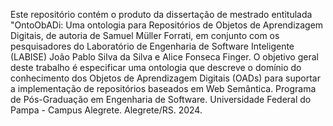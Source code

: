 Este repositório contém o produto da dissertação de mestrado entitulada "OntoObADi: Uma ontologia para Repositórios de Objetos de Aprendizagem Digitais, de autoria de Samuel Müller Forrati, em conjunto com os pesquisadores do Laboratório de Engenharia de Software Inteligente (LABISE) João Pablo Silva da Silva e Alice Fonseca Finger.
O objetivo geral deste trabalho é especificar uma ontologia que descreve o domínio do conhecimento dos Objetos de Aprendizagem Digitais (OADs) para suportar a implementação de repositórios baseados em Web Semântica.
Programa de Pós-Graduação em Engenharia de Software.
Universidade Federal do Pampa - Campus Alegrete.
Alegrete/RS.
2024.
